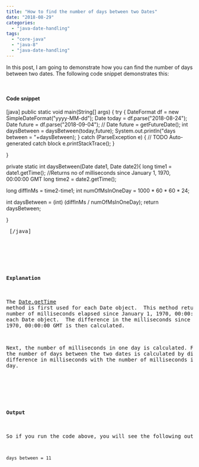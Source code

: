 ```yaml
---
title: "How to find the number of days between two Dates"
date: "2018-08-29"
categories: 
  - "java-date-handling"
tags: 
  - "core-java"
  - "java-8"
  - "java-date-handling"
---
```


In this post, I am going to demonstrate how you can find the number of days between two dates. The following code snippet demonstrates this:

 

#### Code snippet

\[java\]</pre> public static void main(String\[\] args) { try { DateFormat df = new SimpleDateFormat("yyyy-MM-dd"); Date today = df.parse("2018-08-24"); Date future = df.parse("2018-09-04"); // Date future = getFutureDate(); int daysBetween = daysBetween(today,future); System.out.println("days between = "+daysBetween); } catch (ParseException e) { // TODO Auto-generated catch block e.printStackTrace(); }

}

private static int daysBetween(Date date1, Date date2){ long time1 = date1.getTime(); //Returns no of milliseconds since January 1, 1970, 00:00:00 GMT long time2 = date2.getTime();

long diffInMs = time2-time1; int numOfMsInOneDay = 1000 \* 60 \* 60 \* 24;

int daysBetween = (int) (diffInMs / numOfMsInOneDay); return daysBetween;

} <pre> \[/java\]

 

#### Explanation

The [Date.getTime](https://docs.oracle.com/javase/8/docs/api/java/util/Date.html#getTime--) method is first used for each Date object.  This method returns the number of milliseconds elapsed since January 1, 1970, 00:00:00 GMT  for each Date object.  The difference in the milliseconds since January 1, 1970, 00:00:00 GMT is then calculated.

Next, the number of milliseconds in one day is calculated. Finally, the number of days between the two dates is calculated by dividing the difference in milliseconds with the number of milliseconds in one day.

 

#### Output

So if you run the code above, you will see the following output:

```
days between = 11
```
